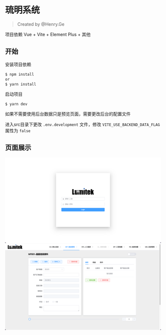 # 琉明系统
> Created by @Henry.Ge

项目依赖 Vue + Vite + Element Plus + 其他
## 开始
安装项目依赖
```
$ npm install
or
$ yarn install
```
启动项目
```
$ yarn dev
```
如果不需要使用后台数据只是预览页面，需要更改后台的配置文件

进入src目录下更改 `.env.development` 文件，修改 `VITE_USE_BACKEND_DATA_FLAG` 属性为 `false`
## 页面展示
![登录页面](public/images/show_login.png)
![MFB01](public/images/mfb01.png)